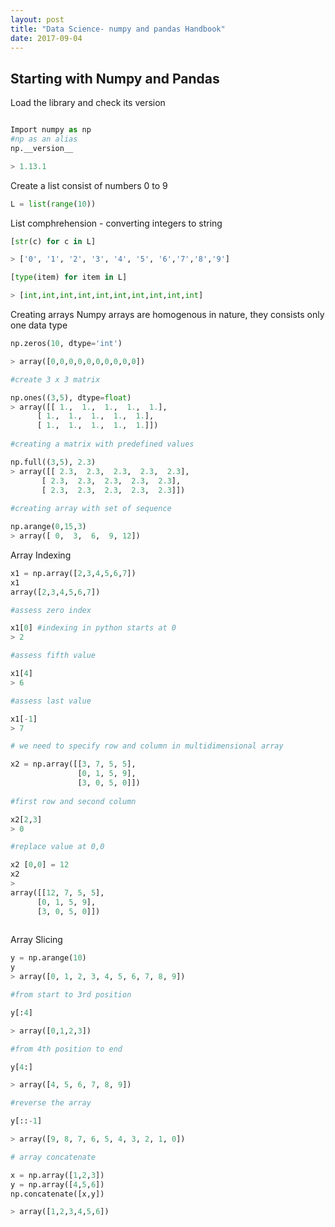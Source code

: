 ```yaml
---
layout: post
title: "Data Science- numpy and pandas Handbook"
date: 2017-09-04
---
```


## Starting with Numpy and Pandas
Load the library and check its version
```python

Import numpy as np
#np as an alias
np.__version__

> 1.13.1
```
Create a list consist of numbers 0 to 9
```python
L = list(range(10))
```

List comphrehension - converting integers to string

```python
[str(c) for c in L]

> ['0', '1', '2', '3', '4', '5', '6','7','8','9']
```
```python
[type(item) for item in L]

> [int,int,int,int,int,int,int,int,int,int]
```

Creating arrays
Numpy arrays are homogenous in nature, they consists only one data type

```python
np.zeros(10, dtype='int')

> array([0,0,0,0,0,0,0,0,0,0])

#create 3 x 3 matrix

np.ones((3,5), dtype=float)
> array([[ 1.,  1.,  1.,  1.,  1.],
      [ 1.,  1.,  1.,  1.,  1.],
      [ 1.,  1.,  1.,  1.,  1.]])
     
#creating a matrix with predefined values

np.full((3,5), 2.3)
> array([[ 2.3,  2.3,  2.3,  2.3,  2.3],
       [ 2.3,  2.3,  2.3,  2.3,  2.3],
       [ 2.3,  2.3,  2.3,  2.3,  2.3]])
       
#creating array with set of sequence

np.arange(0,15,3)
> array([ 0,  3,  6,  9, 12])
```

Array Indexing

```python
x1 = np.array([2,3,4,5,6,7])
x1
array([2,3,4,5,6,7])

#assess zero index

x1[0] #indexing in python starts at 0
> 2

#assess fifth value

x1[4]
> 6

#assess last value

x1[-1]
> 7

# we need to specify row and column in multidimensional array

x2 = np.array([[3, 7, 5, 5],
               [0, 1, 5, 9],
               [3, 0, 5, 0]])
      
#first row and second column

x2[2,3]
> 0

#replace value at 0,0

x2 [0,0] = 12
x2
>
array([[12, 7, 5, 5],
      [0, 1, 5, 9],
      [3, 0, 5, 0]])
      
```
Array Slicing

```python
y = np.arange(10)
y
> array([0, 1, 2, 3, 4, 5, 6, 7, 8, 9])

#from start to 3rd position

y[:4]

> array([0,1,2,3])

#from 4th position to end

y[4:]

> array([4, 5, 6, 7, 8, 9])

#reverse the array

y[::-1]

> array([9, 8, 7, 6, 5, 4, 3, 2, 1, 0])

# array concatenate

x = np.array([1,2,3])
y = np.array([4,5,6])
np.concatenate([x,y])

> array([1,2,3,4,5,6])








